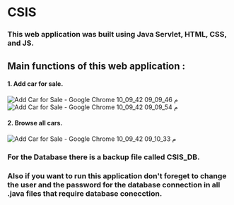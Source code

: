 # CSIS

### This web application was built using Java Servlet, HTML, CSS, and JS.

## Main functions of this web application :



#### 1. Add car for sale.
![Add Car for Sale - Google Chrome 10_09_42 09_09_46 م](https://user-images.githubusercontent.com/76955730/115984506-1203d400-a5b0-11eb-96c3-5792df932fff.png)
![Add Car for Sale - Google Chrome 10_09_42 09_09_54 م](https://user-images.githubusercontent.com/76955730/115984510-162ff180-a5b0-11eb-82d2-38a81bf44dd7.png)


#### 2. Browse all cars.
![Add Car for Sale - Google Chrome 10_09_42 09_10_33 م](https://user-images.githubusercontent.com/76955730/115984527-28119480-a5b0-11eb-9545-e00a533166a4.png)


### For the Database there is a backup file called **CSIS_DB**.
### Also if you want to run this application don't foreget to change the user and the password for the database connection in all .java files that require database conecction.
